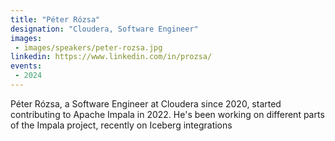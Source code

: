 ```yaml
---
title: "Péter Rózsa"
designation: "Cloudera, Software Engineer"
images:
 - images/speakers/peter-rozsa.jpg
linkedin: https://www.linkedin.com/in/prozsa/
events:
 - 2024
---
```


Péter Rózsa, a Software Engineer at Cloudera since 2020, started contributing to Apache Impala in 2022. He's been working on different parts of the Impala project, recently on Iceberg integrations